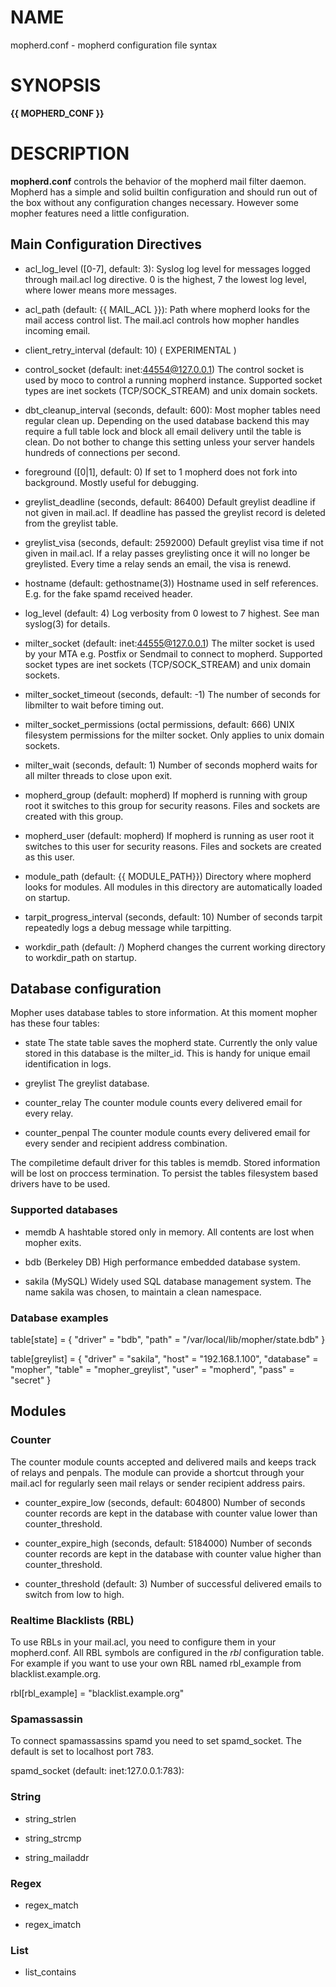 # NAME
mopherd.conf - mopherd configuration file syntax

# SYNOPSIS
**{{ MOPHERD_CONF }}**

# DESCRIPTION
**mopherd.conf** controls the behavior of the mopherd mail filter daemon.
Mopherd has a simple and solid builtin configuration and should run out of the
box without any configuration changes necessary. However some mopher features
need a little configuration.

## Main Configuration Directives

  * acl_log_level ([0-7], default: 3):
    Syslog log level for messages logged through mail.acl log directive. 0 is
    the highest, 7 the lowest log level, where lower means more messages.
    
  * acl_path (default: {{ MAIL_ACL }}):
    Path where mopherd looks for the mail access control list. The mail.acl
    controls how mopher handles incoming email.

  * client_retry_interval (default: 10)
    ( EXPERIMENTAL )

  * control_socket (default: inet:44554@127.0.0.1)
    The control socket is used by moco to control a running mopherd instance.
    Supported socket types are inet sockets (TCP/SOCK_STREAM) and unix domain
    sockets.

  * dbt_cleanup_interval (seconds, default: 600):
    Most mopher tables need regular clean up. Depending on the used database
    backend this may require a full table lock and block all email delivery
    until the table is clean. Do not bother to change this setting unless your
    server handels hundreds of connections per second.

  * foreground ([0|1], default: 0)
    If set to 1 mopherd does not fork into background. Mostly useful for
    debugging.

  * greylist_deadline (seconds, default: 86400)
    Default greylist deadline if not given in mail.acl. If deadline has passed
    the greylist record is deleted from the greylist table.

  * greylist_visa (seconds, default: 2592000)
    Default greylist visa time if not given in mail.acl. If a relay passes
    greylisting once it will no longer be greylisted. Every time a relay sends
    an email, the visa is renewd.

  * hostname (default: gethostname(3))
    Hostname used in self references. E.g. for the fake spamd received header.
    
  * log_level (default: 4)
    Log verbosity from 0 lowest to 7 highest. See man syslog(3) for details.

  * milter_socket (default: inet:44555@127.0.0.1)
    The milter socket is used by your MTA e.g. Postfix or Sendmail to connect
    to mopherd. Supported socket types are inet sockets (TCP/SOCK_STREAM) and
    unix domain sockets.

  * milter_socket_timeout (seconds, default: -1)
    The number of seconds for libmilter to wait before timing out.

  * milter_socket_permissions (octal permissions, default: 666)
    UNIX filesystem permissions for the milter socket. Only applies to unix
    domain sockets.

  * milter_wait (seconds, default: 1)
    Number of seconds mopherd waits for all milter threads to close upon exit.

  * mopherd_group (default: mopherd)
    If mopherd is running with group root it switches to this group for
    security reasons. Files and sockets are created with this group.

  * mopherd_user (default: mopherd)
    If mopherd is running as user root it switches to this user for
    security reasons. Files and sockets are created as this user.

  * module_path (default: {{ MODULE_PATH}})
    Directory where mopherd looks for modules. All modules in this directory
    are automatically loaded on startup.

  * tarpit_progress_interval (seconds, default: 10)
    Number of seconds tarpit repeatedly logs a debug message while tarpitting.

  * workdir_path (default: /)
    Mopherd changes the current working directory to workdir_path on startup.


## Database configuration

Mopher uses database tables to store information. At this moment mopher has
these four tables:

  * state
    The state table saves the mopherd state. Currently the only value stored
    in this database is the milter_id. This is handy for unique email
    identification in logs.

  * greylist
    The greylist database.

  * counter_relay
    The counter module counts every delivered email for every relay. 
    
  * counter_penpal
    The counter module counts every delivered email for every sender and
    recipient address combination.

The compiletime default driver for this tables is memdb. Stored information
will be lost on proccess termination. To persist the tables filesystem based
drivers have to be used.


### Supported databases

  * memdb
    A hashtable stored only in memory. All contents are lost when mopher exits.

  * bdb (Berkeley DB)
    High performance embedded database system. 

  * sakila (MySQL)
    Widely used SQL database management system. The name sakila was chosen, to
    maintain a clean namespace.


### Database examples

table[state] = {
    "driver" = "bdb",
    "path"   = "/var/local/lib/mopher/state.bdb"
}
    
table[greylist] = {
    "driver"   = "sakila",
    "host"     = "192.168.1.100",
    "database" = "mopher",
    "table"    = "mopher_greylist",
    "user"     = "mopherd",
    "pass"     = "secret"
}
    

## Modules

### Counter

The counter module counts accepted and delivered mails and keeps track of
relays and penpals. The module can provide a shortcut through your mail.acl
for regularly seen mail relays or sender recipient address pairs.

  * counter_expire_low (seconds, default: 604800)
    Number of seconds counter records are kept in the database with counter
    value lower than counter_threshold.

  * counter_expire_high (seconds, default: 5184000)
    Number of seconds counter records are kept in the database with counter
    value higher than counter_threshold.

  * counter_threshold (default: 3)
    Number of successful delivered emails to switch from low to high.


### Realtime Blacklists (RBL)

To use RBLs in your mail.acl, you need to configure them in your mopherd.conf.
All RBL symbols are configured in the *rbl* configuration table. For example if
you want to use your own RBL named rbl_example from blacklist.example.org.

rbl[rbl_example] = "blacklist.example.org"


### Spamassassin

To connect spamassassins spamd you need to set spamd_socket. The default is set
to localhost port 783.

spamd_socket (default: inet:127.0.0.1:783):


### String

  * string_strlen

  * string_strcmp

  * string_mailaddr
  

### Regex

  * regex_match

  * regex_imatch
  
### List

  * list_contains



